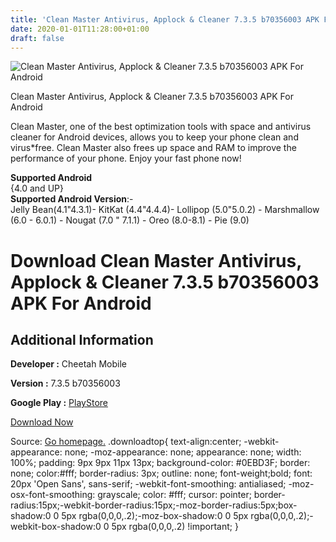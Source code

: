 ```yaml
---
title: 'Clean Master Antivirus, Applock & Cleaner 7.3.5 b70356003 APK For Android'
date: 2020-01-01T11:28:00+01:00
draft: false
---
```


![Clean Master Antivirus, Applock & Cleaner 7.3.5 b70356003 APK For Android](https://i1.wp.com/apkhome.net/wp-content/uploads/2019/11/Clean-Master-Antivirus-Applock-Cleaner-7.3.5-b70356003.png "Clean Master Antivirus, Applock & Cleaner 7.3.5 b70356003 APK For Android")

  

Clean Master Antivirus, Applock & Cleaner 7.3.5 b70356003 APK For Android

Clean Master, one of the best optimization tools with space and antivirus cleaner for Android devices, allows you to keep your phone clean and virus\*free. Clean Master also frees up space and RAM to improve the performance of your phone. Enjoy your fast phone now!

**Supported Android**  
{4.0 and UP}  
**Supported Android Version**:-  
Jelly Bean(4.1"4.3.1)- KitKat (4.4"4.4.4)- Lollipop (5.0"5.0.2) - Marshmallow (6.0 - 6.0.1) - Nougat (7.0 " 7.1.1) - Oreo (8.0-8.1) - Pie (9.0)

Download Clean Master Antivirus, Applock & Cleaner 7.3.5 b70356003 APK For Android
==================================================================================

Additional Information
----------------------

**Developer :** Cheetah Mobile

**Version :** 7.3.5 b70356003

**Google Play :** [PlayStore](https://play.google.com/store/apps/details?id=com.cleanmaster.mguard)

  

[Download Now](https://store4app.co/post/clean-master-antivirus-applock-amp-cleaner-7-3-5-b70356003-apk-for-android_1573738247)

  
Source: [Go homepage.](https://store4app.co/post/clean-master-antivirus-applock-amp-cleaner-7-3-5-b70356003-apk-for-android_1573738247) .downloadtop{ text-align:center; -webkit-appearance: none; -moz-appearance: none; appearance: none; width: 100%; padding: 9px 9px 11px 13px; background-color: #0EBD3F; border: none; color:#fff; border-radius: 3px; outline: none; font-weight;bold; font: 20px 'Open Sans', sans-serif; -webkit-font-smoothing: antialiased; -moz-osx-font-smoothing: grayscale; color: #fff; cursor: pointer; border-radius:15px;-webkit-border-radius:15px;-moz-border-radius:5px;box-shadow:0 0 5px rgba(0,0,0,.2);-moz-box-shadow:0 0 5px rgba(0,0,0,.2);-webkit-box-shadow:0 0 5px rgba(0,0,0,.2) !important; }